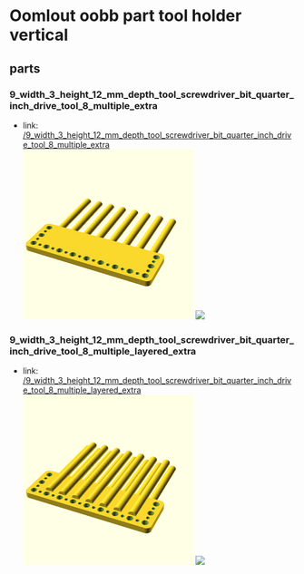 # Oomlout oobb part tool holder vertical


## parts

### 9_width_3_height_12_mm_depth_tool_screwdriver_bit_quarter_inch_drive_tool_8_multiple_extra
* link: [/9_width_3_height_12_mm_depth_tool_screwdriver_bit_quarter_inch_drive_tool_8_multiple_extra](9_width_3_height_12_mm_depth_tool_screwdriver_bit_quarter_inch_drive_tool_8_multiple_extra)  
![](9_width_3_height_12_mm_depth_tool_screwdriver_bit_quarter_inch_drive_tool_8_multiple_extra/3dpr_300.png)  ![](9_width_3_height_12_mm_depth_tool_screwdriver_bit_quarter_inch_drive_tool_8_multiple_extra/image_300.jpg)
 

### 9_width_3_height_12_mm_depth_tool_screwdriver_bit_quarter_inch_drive_tool_8_multiple_layered_extra
* link: [/9_width_3_height_12_mm_depth_tool_screwdriver_bit_quarter_inch_drive_tool_8_multiple_layered_extra](9_width_3_height_12_mm_depth_tool_screwdriver_bit_quarter_inch_drive_tool_8_multiple_layered_extra)  
![](9_width_3_height_12_mm_depth_tool_screwdriver_bit_quarter_inch_drive_tool_8_multiple_layered_extra/3dpr_300.png)  ![](9_width_3_height_12_mm_depth_tool_screwdriver_bit_quarter_inch_drive_tool_8_multiple_layered_extra/image_300.jpg)
 
